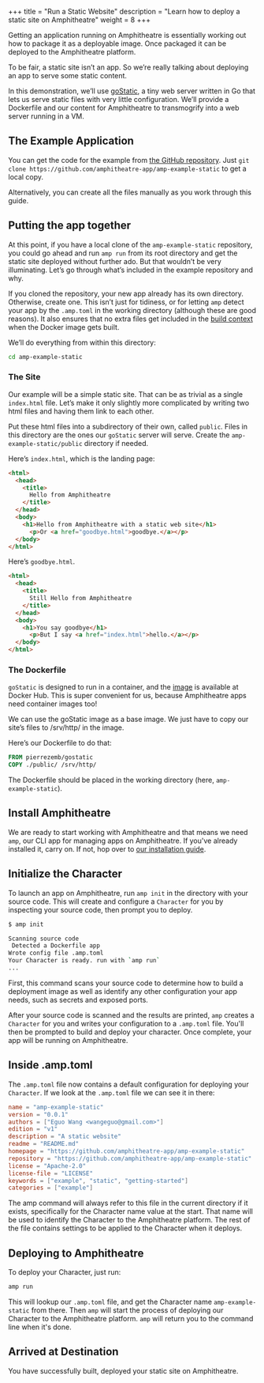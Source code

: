 +++
title = "Run a Static Website"
description = "Learn how to deploy a static site on Amphitheatre"
weight = 8
+++

Getting an application running on Amphitheatre is essentially working out how to
package it as a deployable image. Once packaged it can be deployed to the
Amphitheatre platform.

To be fair, a static site isn’t an app. So we’re really talking about deploying
an app to serve some static content.

In this demonstration, we’ll use
[goStatic](https://github.com/PierreZ/goStatic), a tiny web server written in Go
that lets us serve static files with very little configuration. We’ll provide a
Dockerfile and our content for Amphitheatre to transmogrify into a web server running in
a VM.

## The Example Application

You can get the code for the example from [the GitHub
repository](https://github.com/amphitheatre-app/amp-example-static). Just `git clone
https://github.com/amphitheatre-app/amp-example-static` to get a local copy.

Alternatively, you can create all the files manually as you work through this
guide.

## Putting the app together

At this point, if you have a local clone of the `amp-example-static` repository,
you could go ahead and run `amp run` from its root directory and get the static
site deployed without further ado. But that wouldn’t be very illuminating. Let’s
go through what’s included in the example repository and why.

If you cloned the repository, your new app already has its own directory.
Otherwise, create one. This isn’t just for tidiness, or for letting `amp` detect
your app by the `.amp.toml` in the working directory (although these are good
reasons). It also ensures that no extra files get included in the [build
context](https://docs.docker.com/engine/reference/commandline/build/) when the
Docker image gets built.

We’ll do everything from within this directory:

```sh
cd amp-example-static
```

### The Site

Our example will be a simple static site. That can be as trivial as a single
`index.html` file. Let’s make it only slightly more complicated by writing two
html files and having them link to each other.

Put these html files into a subdirectory of their own, called `public`. Files in
this directory are the ones our `goStatic` server will serve. Create the
`amp-example-static/public` directory if needed.

Here’s `index.html`, which is the landing page:

```html
<html>
  <head>
    <title>
      Hello from Amphitheatre
    </title>
  </head>
  <body>
    <h1>Hello from Amphitheatre with a static web site</h1>
      <p>Or <a href="goodbye.html">goodbye.</a></p>
  </body>
</html>
```

Here’s `goodbye.html`.

```html
<html>
  <head>
    <title>
      Still Hello from Amphitheatre
    </title>
  </head>
  <body>
    <h1>You say goodbye</h1>
      <p>But I say <a href="index.html">hello.</a></p>
  </body>
</html>
```

### The Dockerfile

`goStatic` is designed to run in a container, and the
[image](https://hub.docker.com/r/pierrezemb/gostatic) is available at Docker
Hub. This is super convenient for us, because Amphitheatre apps need container
images too!

We can use the goStatic image as a base image. We just have to copy our site’s
files to /srv/http/ in the image.

Here’s our Dockerfile to do that:

```Dockerfile
FROM pierrezemb/gostatic
COPY ./public/ /srv/http/
```

The Dockerfile should be placed in the working directory (here, `amp-example-static`).

## Install Amphitheatre

We are ready to start working with Amphitheatre and that means we need `amp`, our CLI
app for managing apps on Amphitheatre. If you've already installed it, carry on. If not,
hop over to [our installation guide](@/installation/_index.md).

## Initialize the Character

To launch an app on Amphitheatre, run `amp init` in the directory with your source
code. This will create and configure a `Character` for you by inspecting your source
code, then prompt you to deploy.

```sh
$ amp init

Scanning source code
 Detected a Dockerfile app
Wrote config file .amp.toml
Your Character is ready. run with `amp run`
...
```

First, this command scans your source code to determine how to build a
deployment image as well as identify any other configuration your app needs,
such as secrets and exposed ports.

After your source code is scanned and the results are printed, `amp` creates a
`Character` for you and writes your configuration to a `.amp.toml` file. You'll
then be prompted to build and deploy your character. Once complete, your app
will be running on Amphitheatre.

## Inside .amp.toml

The `.amp.toml` file now contains a default configuration for deploying your
`Character`. If we look at the `.amp.toml` file we can see it in there:

```toml
name = "amp-example-static"
version = "0.0.1"
authors = ["Eguo Wang <wangeguo@gmail.com>"]
edition = "v1"
description = "A static website"
readme = "README.md"
homepage = "https://github.com/amphitheatre-app/amp-example-static"
repository = "https://github.com/amphitheatre-app/amp-example-static"
license = "Apache-2.0"
license-file = "LICENSE"
keywords = ["example", "static", "getting-started"]
categories = ["example"]
```

The amp command will always refer to this file in the current directory if it
exists, specifically for the Character name value at the start. That name will
be used to identify the Character to the Amphitheatre platform. The rest of the
file contains settings to be applied to the Character when it deploys.

## Deploying to Amphitheatre

To deploy your Character, just run:

```sh
amp run
```

This will lookup our `.amp.toml` file, and get the Character name `amp-example-static`
from there. Then `amp` will start the process of deploying our Character to the
Amphitheatre platform. `amp` will return you to the command line when it's done.

## Arrived at Destination

You have successfully built, deployed your static site on Amphitheatre.
